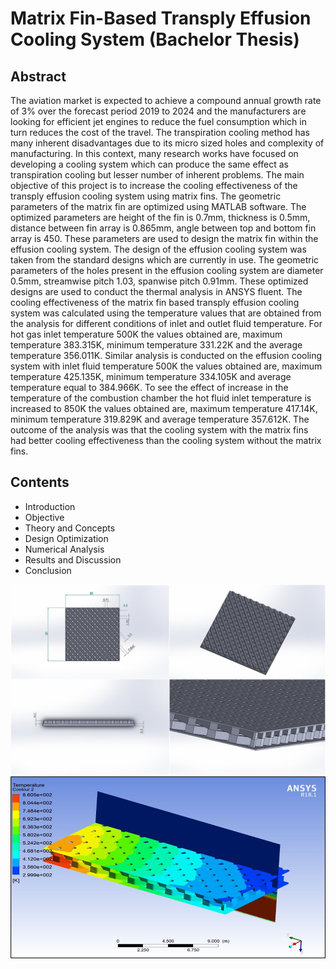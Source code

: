 # Matrix Fin-Based Transply Effusion Cooling System (Bachelor Thesis)

## Abstract
The aviation market is expected to achieve a compound annual growth rate of 3% over the forecast period 2019 to 2024 and the manufacturers are looking for efficient jet engines to reduce the fuel consumption which in turn reduces the cost of the travel. The transpiration cooling method has many inherent disadvantages due to its micro sized holes and complexity of manufacturing. In this context, many research works have focused on developing a cooling system which can produce the same effect as transpiration cooling but lesser number of inherent problems. The main objective of this project is to increase the cooling effectiveness of the transply effusion cooling system using matrix fins. The geometric parameters of the matrix fin are optimized using MATLAB software. The optimized parameters are height of the fin is 0.7mm, thickness is 0.5mm, distance between fin array is 0.865mm, angle between top and bottom fin array is 450. These parameters are used to design the matrix fin within the effusion cooling system. The design of the effusion cooling system was taken from the standard designs which are currently in use. The geometric parameters of the holes present in the effusion cooling system are diameter 0.5mm, streamwise pitch 1.03, spanwise pitch 0.91mm. These optimized designs are used to conduct the thermal analysis in ANSYS fluent. The cooling effectiveness of the matrix fin based transply effusion cooling system was calculated using the temperature values that are obtained from the analysis for different conditions of inlet and outlet fluid temperature. For hot gas inlet temperature 500K the values obtained are, maximum temperature 383.315K, minimum temperature 331.22K and the average temperature 356.011K. Similar analysis is conducted on the effusion cooling system with inlet fluid temperature 500K the values obtained are, maximum temperature 425.135K, minimum temperature 334.105K and average temperature equal to 384.966K. To see the effect of increase in the temperature of the combustion chamber the hot fluid inlet temperature is increased to 850K the values obtained are, maximum temperature 417.14K, minimum temperature 319.829K and average temperature 357.612K. The outcome of the analysis was that the cooling system with the matrix fins had better cooling effectiveness than the cooling system without the matrix fins.

## Contents
- Introduction
- Objective
- Theory and Concepts
- Design Optimization
- Numerical Analysis
- Results and Discussion
- Conclusion


![alt text](../../../assets/additional_projects/bachelor_thesis/matrix_fin_model.png)
![alt text](../../../assets/additional_projects/bachelor_thesis/sample_analysis.png)